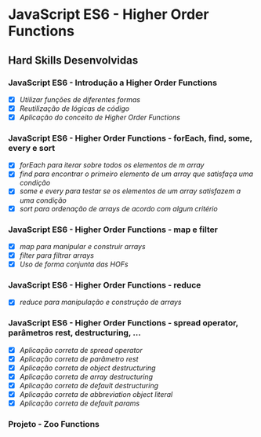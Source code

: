 # JavaScript ES6 - Higher Order Functions

## Hard Skills Desenvolvidas

### JavaScript ES6 - Introdução a Higher Order Functions

- [X] _Utilizar funções de diferentes formas_
- [X] _Reutilização de lógicas de código_
- [X] _Aplicação do conceito de Higher Order Functions_

### JavaScript ES6 - Higher Order Functions - forEach, find, some, every e sort

- [X] _forEach para iterar sobre todos os elementos de m array_
- [X] _find para encontrar o primeiro elemento de um array que satisfaça uma condição_
- [X] _some e every para testar se os elementos de um array satisfazem a uma condição_
- [X] _sort para ordenação de arrays de acordo com algum critério_

### JavaScript ES6 - Higher Order Functions - map e filter

- [X] _map para manipular e construir arrays_
- [X] _filter para filtrar arrays_
- [X] _Uso de forma conjunta das HOFs_

### JavaScript ES6 - Higher Order Functions - reduce

- [X] _reduce para manipulação e construção de arrays_

### JavaScript ES6 - Higher Order Functions - spread operator, parâmetros rest, destructuring, ...

- [X] _Aplicação correta de spread operator_
- [X] _Aplicação correta de parâmetro rest_
- [X] _Aplicação correta de object destructuring_
- [X] _Aplicação correta de array destructuring_
- [X] _Aplicação correta de default destructuring_
- [X] _Aplicação correta de abbreviation object literal_
- [X] _Aplicação correta de default params_

### Projeto - Zoo Functions
